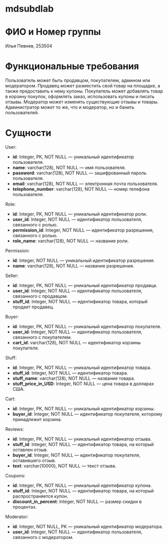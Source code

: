 # mdsubdlab
# ФИО и Номер группы
Илья Певнев, 253504
# Функциональные требования
Пользователь может быть продавцом, покупателем, админом или модератором.
Продавец может разместить свой товар на площадке, а также предоставить к нему купоны.
Покупатель может добавлять товар в корзину покупок, оформлять заказ, использовать купоны и писать отзывы.
Модератор может изменять существующие отзывы и товары.
Администратор может то же, что и модератор, но и банить пользователей.
# Сущности
User:
- **id**: Integer, PK, NOT NULL — уникальный идентификатор пользователя.
- **name**: varchar(128), NOT NULL — имя пользователя.
- **password**: varchar(128), NOT NULL — зашифрованный пароль пользователя.
- **email**: varchar(128), NOT NULL — электронная почта пользователя.
- **telephone_number**: varchar(128), NOT NULL — номер телефона пользователя.

Role:
- **id**: Integer, PK, NOT NULL — уникальный идентификатор роли.
- **user_id**: Integer, NOT NULL — идентификатор пользователя, связанного с ролью.
- **permission_id**: Integer, NOT NULL — идентификатор разрешения, связанного с ролью.
- **role_name**: varchar(128), NOT NULL — название роли.

Permission:
- **id**: Integer, NOT NULL — уникальный идентификатор разрешения.
- **name**: varchar(128), NOT NULL — название разрешения.

Seller:
- **id**: Integer, PK, NOT NULL — уникальный идентификатор продавца.
- **user_id**: Integer, NOT NULL — идентификатор пользователя, связанного с продавцом.
- **stuff_id**: Integer, NOT NULL — идентификатор товара, который продает продавец.

Buyer:
- **id**: Integer, PK, NOT NULL — уникальный идентификатор покупателя.
- **user_id**: Integer, NOT NULL — идентификатор пользователя, связанного с покупателем.
- **cart_id**: varchar(128), NOT NULL — идентификатор корзины покупателя.

Stuff:
- **id**: Integer, PK, NOT NULL — уникальный идентификатор товара.
- **stuff_id**: Integer, NOT NULL — идентификатор товара.
- **stuff_name**: varchar(128), NOT NULL — название товара.
- **stuff_price_in_USD**: Integer, NOT NULL — цена товара в долларах США.

Cart:
- **id**: Integer, PK, NOT NULL — уникальный идентификатор корзины.
- **buyer_id**: Integer, NOT NULL — идентификатор покупателя, которому принадлежит корзина.

Reviews:
- **id**: Integer, PK, NOT NULL — уникальный идентификатор отзыва.
- **stuff_id**: Integer, NOT NULL — идентификатор товара, на который оставлен отзыв.
- **buyer_id**: Integer, NOT NULL — идентификатор покупателя, оставившего отзыв.
- **text**: varchar(10000), NOT NULL — текст отзыва.

Coupons:
- **id**: Integer, PK, NOT NULL — уникальный идентификатор купона.
- **stuff_id**: Integer, NOT NULL — идентификатор товара, на который распространяется купон.
- **discount_in_percent**: Integer, NOT NULL — размер скидки в процентах.

Moderator:
- **id**: Integer, NOT NULL, PK — уникальный идентификатор модератора.
- **user_id**: Integer, NOT NULL — идентификатор пользователя, связанного с модератором.


